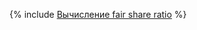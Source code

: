{% include [Вычисление fair share ratio](../../../_includes/user-guide/data-processing/scheduler/fair-share.md) %}